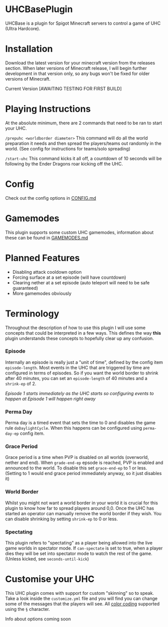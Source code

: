 # UHCBasePlugin
UHCBase is a plugin for Spigot Minecraft servers to control a game of UHC (Ultra Hardcore).

# Installation
Download the latest version for your minecraft version from the releases section. When later versions of Minecraft release, I will begin further development in that version only, so any bugs won't be fixed for older versions of Minecraft.

Current Version
[AWAITING TESTING FOR FIRST BUILD]

# Playing Instructions
At the absolute minimum, there are 2 commands that need to be ran to start your UHC.

`/prepuhc <worldborder diameter>` 
This command will do all the world preparation it needs and then spread the players/teams out randomly in the world. (See config for instructions for teams/solo spreading)

`/start-uhc`
This command kicks it all off, a countdown of 10 seconds will be following by the Ender Dragons roar kicking off the UHC.

# Config
Check out the config options in [CONFIG.md](https://github.com/joeShuff/UHCBasePlugin/blob/main/CONFIG.md)

# Gamemodes
This plugin supports some custom UHC gamemodes, information about these can be found in [GAMEMODES.md](https://github.com/joeShuff/UHCBasePlugin/blob/main/GAMEMODES.md)

# Planned Features
- Disabling attack cooldown option
- Forcing surface at a set episode (will have countdown)
- Clearing nether at a set episode (auto teleport will need to be safe guaranteed)
- More gamemodes obviously

# Terminology
Throughout the description of how to use this plugin I will use some concepts that could be interpreted in a few ways. This defines the way **this** plugin understands these concepts to hopefully clear up any confusion.

### Episode
Internally an episode is really just a "unit of time", defined by the config item `episode-length`. Most events in the UHC that are triggered by time are configured in terms of episodes. So if you want the world border to shrink after 40 minutes, you can set an `episode-length` of 40 minutes and a `shrink-ep` of 2.

*Episode 1 starts immediately as the UHC starts so configuring events to happen at Episode 1 will happen right away* 

### Perma Day
Perma day is a timed event that sets the time to 0 and disables the game rule `doDaylightCycle`. When this happens can be configured using `perma-day-ep` config item.

### Grace Period
Grace period is a time when PVP is disabled on all worlds (overworld, nether and end). When `grade-end-ep` epsode is reached, PVP is enabled and announced to the world. To disable this set `grace-end-ep` to 1 or less. (Setting to 1 would end grace period immediately anyway, so it just disables it)

### World Border
Whilst you might not want a world border in your world it is crucial for this plugin to know how far to spread players around 0,0. Once the UHC has started an operator can manually remove the world border if they wish. You can disable shrinking by setting `shrink-ep` to 0 or less.

### Spectating
This plugin refers to "spectating" as a player being allowed into the live game worlds in spectator mode. If `can-spectate` is set to true, when a player dies they will be set into spectator mode to watch the rest of the game. (Unless kicked, see `seconds-until-kick`)

# Customise your UHC
This UHC plugin comes with support for custom "skinning" so to speak. Take a look inside the `customize.yml` file and you will find you can change some of the messages that the players will see. All [color coding](https://minecraft.fandom.com/wiki/Formatting_codes) supported using the `§` character.

Info about options coming soon 
